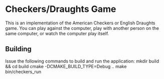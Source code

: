 Checkers/Draughts Game
======================

This is an implementation of the American Checkers or English Draughts game.
You can play against the computer, play with another person on the same computer, or watch the computer play itself.

Building
--------
Issue the following commands to build and run the application:
	mkdir build && cd build
	cmake -DCMAKE_BUILD_TYPE=Debug ..
	make
	bin/checkers_run
